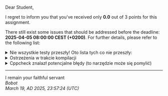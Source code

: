 Dear Student,

I regret to inform you that you've received only **0.0** out of 3 points for this assignment.

There still exist some issues that should be addressed before the deadline: **2025-04-05 08:00:00 CEST (+0200)**. For further details, please refer to the following list:

<details><summary>Nie wszystkie testy przeszły! Oto lista tych co nie przeszły:</summary>1.&nbsp;BulletTester.shootIsObject<br>2.&nbsp;BulletTester.shootHasDirectionAndPosition<br>3.&nbsp;EnemyTester.enemyHasLimitedLife<br>4.&nbsp;EngineTester.engineConstructedWithWidthAndHeight<br>5.&nbsp;EngineTester.engineHasGettersToGetInformationAboutPlayer<br>6.&nbsp;EngineTester.engineCanMovePlayer<br>7.&nbsp;EngineTester.engineHandlePlayerShooting<br>8.&nbsp;EngineTester.engineHandlesEnemies<br>9.&nbsp;ObjectTester.constructorWithTwoArguments<br>10.&nbsp;ObjectTester.setPosition<br>11.&nbsp;ObjectTester.movingObject<br>12.&nbsp;PlayerTester.playerIsObject<br>13.&nbsp;PlayerTester.playerCanMoveLikeObject<br>14.&nbsp;PlayerTester.playerHasDirection<br>15.&nbsp;PlayerTester.playerCanDie</details>
<details><summary>Ostrzeżenia w trakcie kompilacji</summary>/tmp/tmp23rd9e3t/student/engine.cpp:&nbsp;In&nbsp;constructor&nbsp;‘Engine::Engine(std::size_t,&nbsp;std::size_t)’:<br>/tmp/tmp23rd9e3t/student/engine.cpp:54:34:&nbsp;warning:&nbsp;unused&nbsp;variable&nbsp;‘middleX’&nbsp;[-Wunused-variable]<br>&nbsp;&nbsp;&nbsp;54&nbsp;|&nbsp;&nbsp;&nbsp;&nbsp;&nbsp;const&nbsp;decltype(Position::x_)&nbsp;middleX&nbsp;=&nbsp;stage_.width()&nbsp;/&nbsp;2;<br>&nbsp;&nbsp;&nbsp;&nbsp;&nbsp;&nbsp;|&nbsp;&nbsp;&nbsp;&nbsp;&nbsp;&nbsp;&nbsp;&nbsp;&nbsp;&nbsp;&nbsp;&nbsp;&nbsp;&nbsp;&nbsp;&nbsp;&nbsp;&nbsp;&nbsp;&nbsp;&nbsp;&nbsp;&nbsp;&nbsp;&nbsp;&nbsp;&nbsp;&nbsp;&nbsp;&nbsp;&nbsp;&nbsp;&nbsp;&nbsp;^~~~~~~<br>/tmp/tmp23rd9e3t/student/engine.cpp:55:34:&nbsp;warning:&nbsp;unused&nbsp;variable&nbsp;‘middleY’&nbsp;[-Wunused-variable]<br>&nbsp;&nbsp;&nbsp;55&nbsp;|&nbsp;&nbsp;&nbsp;&nbsp;&nbsp;const&nbsp;decltype(Position::y_)&nbsp;middleY&nbsp;=&nbsp;stage_.height()&nbsp;/&nbsp;2;<br>&nbsp;&nbsp;&nbsp;&nbsp;&nbsp;&nbsp;|&nbsp;&nbsp;&nbsp;&nbsp;&nbsp;&nbsp;&nbsp;&nbsp;&nbsp;&nbsp;&nbsp;&nbsp;&nbsp;&nbsp;&nbsp;&nbsp;&nbsp;&nbsp;&nbsp;&nbsp;&nbsp;&nbsp;&nbsp;&nbsp;&nbsp;&nbsp;&nbsp;&nbsp;&nbsp;&nbsp;&nbsp;&nbsp;&nbsp;&nbsp;^~~~~~~<br>/tmp/tmp23rd9e3t/student/engine.cpp:&nbsp;In&nbsp;member&nbsp;function&nbsp;‘void&nbsp;Engine::randEnemies(Position&nbsp;(*)(int,&nbsp;int))’:<br>/tmp/tmp23rd9e3t/student/engine.cpp:130:37:&nbsp;warning:&nbsp;unused&nbsp;parameter&nbsp;‘positionGenerator’&nbsp;[-Wunused-parameter]<br>&nbsp;&nbsp;130&nbsp;|&nbsp;void&nbsp;Engine::randEnemies(Position&nbsp;(*positionGenerator)(int,int))<br>&nbsp;&nbsp;&nbsp;&nbsp;&nbsp;&nbsp;|&nbsp;&nbsp;&nbsp;&nbsp;&nbsp;&nbsp;&nbsp;&nbsp;&nbsp;&nbsp;&nbsp;&nbsp;&nbsp;&nbsp;&nbsp;&nbsp;&nbsp;&nbsp;&nbsp;&nbsp;&nbsp;&nbsp;&nbsp;&nbsp;&nbsp;&nbsp;~~~~~~~~~~~^~~~~~~~~~~~~~~~~~~~~~~~~~~<br></details>
<details><summary>Cppcheck znalazł potencjalne błędy (to narzędzie może się pomylić)</summary>/tmp/tmp23rd9e3t/student/position.h:11:5:&nbsp;warning:&nbsp;Struct&nbsp;'Position'&nbsp;has&nbsp;a&nbsp;constructor&nbsp;with&nbsp;1&nbsp;argument&nbsp;that&nbsp;is&nbsp;not&nbsp;explicit.&nbsp;[noExplicitConstructor]<br>&nbsp;&nbsp;&nbsp;&nbsp;Position(std::size_t&nbsp;x={},&nbsp;std::size_t&nbsp;y={}):&nbsp;x_(x),&nbsp;y_(y)<br>&nbsp;&nbsp;&nbsp;&nbsp;^<br>/tmp/tmp23rd9e3t/student/engine.cpp:54:42:&nbsp;warning:&nbsp;Variable&nbsp;'middleX'&nbsp;is&nbsp;assigned&nbsp;a&nbsp;value&nbsp;that&nbsp;is&nbsp;never&nbsp;used.&nbsp;[unreadVariable]<br>&nbsp;&nbsp;&nbsp;&nbsp;const&nbsp;decltype(Position::x_)&nbsp;middleX&nbsp;=&nbsp;stage_.width()&nbsp;/&nbsp;2;<br>&nbsp;&nbsp;&nbsp;&nbsp;&nbsp;&nbsp;&nbsp;&nbsp;&nbsp;&nbsp;&nbsp;&nbsp;&nbsp;&nbsp;&nbsp;&nbsp;&nbsp;&nbsp;&nbsp;&nbsp;&nbsp;&nbsp;&nbsp;&nbsp;&nbsp;&nbsp;&nbsp;&nbsp;&nbsp;&nbsp;&nbsp;&nbsp;&nbsp;&nbsp;&nbsp;&nbsp;&nbsp;&nbsp;&nbsp;&nbsp;&nbsp;^<br>/tmp/tmp23rd9e3t/student/engine.cpp:55:42:&nbsp;warning:&nbsp;Variable&nbsp;'middleY'&nbsp;is&nbsp;assigned&nbsp;a&nbsp;value&nbsp;that&nbsp;is&nbsp;never&nbsp;used.&nbsp;[unreadVariable]<br>&nbsp;&nbsp;&nbsp;&nbsp;const&nbsp;decltype(Position::y_)&nbsp;middleY&nbsp;=&nbsp;stage_.height()&nbsp;/&nbsp;2;<br>&nbsp;&nbsp;&nbsp;&nbsp;&nbsp;&nbsp;&nbsp;&nbsp;&nbsp;&nbsp;&nbsp;&nbsp;&nbsp;&nbsp;&nbsp;&nbsp;&nbsp;&nbsp;&nbsp;&nbsp;&nbsp;&nbsp;&nbsp;&nbsp;&nbsp;&nbsp;&nbsp;&nbsp;&nbsp;&nbsp;&nbsp;&nbsp;&nbsp;&nbsp;&nbsp;&nbsp;&nbsp;&nbsp;&nbsp;&nbsp;&nbsp;^<br>/tmp/tmp23rd9e3t/student/enemy.cpp:3:0:&nbsp;warning:&nbsp;The&nbsp;function&nbsp;'shouldIMoveThisTime'&nbsp;is&nbsp;never&nbsp;used.&nbsp;[unusedFunction]<br>bool&nbsp;Enemy::shouldIMoveThisTime()&nbsp;const<br>^<br>/tmp/tmp23rd9e3t/student/engine.cpp:11:0:&nbsp;warning:&nbsp;The&nbsp;function&nbsp;'signum'&nbsp;is&nbsp;never&nbsp;used.&nbsp;[unusedFunction]<br>inline&nbsp;auto&nbsp;signum(int&nbsp;x)<br>^<br>/tmp/tmp23rd9e3t/student/engine.cpp:60:0:&nbsp;warning:&nbsp;The&nbsp;function&nbsp;'update'&nbsp;is&nbsp;never&nbsp;used.&nbsp;[unusedFunction]<br>void&nbsp;Engine::update()<br>^<br>/tmp/tmp23rd9e3t/student/engine.cpp:77:0:&nbsp;warning:&nbsp;The&nbsp;function&nbsp;'movePlayerUp'&nbsp;is&nbsp;never&nbsp;used.&nbsp;[unusedFunction]<br>void&nbsp;Engine::movePlayerUp()<br>^<br>/tmp/tmp23rd9e3t/student/engine.cpp:82:0:&nbsp;warning:&nbsp;The&nbsp;function&nbsp;'movePlayerDown'&nbsp;is&nbsp;never&nbsp;used.&nbsp;[unusedFunction]<br>void&nbsp;Engine::movePlayerDown()<br>^<br>/tmp/tmp23rd9e3t/student/engine.cpp:87:0:&nbsp;warning:&nbsp;The&nbsp;function&nbsp;'movePlayerLeft'&nbsp;is&nbsp;never&nbsp;used.&nbsp;[unusedFunction]<br>void&nbsp;Engine::movePlayerLeft()<br>^<br>/tmp/tmp23rd9e3t/student/engine.cpp:91:0:&nbsp;warning:&nbsp;The&nbsp;function&nbsp;'movePlayerRight'&nbsp;is&nbsp;never&nbsp;used.&nbsp;[unusedFunction]<br>void&nbsp;Engine::movePlayerRight()<br>^<br>/tmp/tmp23rd9e3t/student/engine.cpp:96:0:&nbsp;warning:&nbsp;The&nbsp;function&nbsp;'playerShoots'&nbsp;is&nbsp;never&nbsp;used.&nbsp;[unusedFunction]<br>void&nbsp;Engine::playerShoots()<br>^<br>/tmp/tmp23rd9e3t/student/engine.cpp:101:0:&nbsp;warning:&nbsp;The&nbsp;function&nbsp;'playerPosition'&nbsp;is&nbsp;never&nbsp;used.&nbsp;[unusedFunction]<br>Position&nbsp;Engine::playerPosition()&nbsp;const<br>^<br>/tmp/tmp23rd9e3t/student/engine.cpp:107:0:&nbsp;warning:&nbsp;The&nbsp;function&nbsp;'playerDirection'&nbsp;is&nbsp;never&nbsp;used.&nbsp;[unusedFunction]<br>Direction&nbsp;Engine::playerDirection()&nbsp;const<br>^<br>/tmp/tmp23rd9e3t/student/engine.cpp:113:0:&nbsp;warning:&nbsp;The&nbsp;function&nbsp;'isPlayerAlive'&nbsp;is&nbsp;never&nbsp;used.&nbsp;[unusedFunction]<br>bool&nbsp;Engine::isPlayerAlive()&nbsp;const<br>^<br>/tmp/tmp23rd9e3t/student/engine.cpp:119:0:&nbsp;warning:&nbsp;The&nbsp;function&nbsp;'stageWidthCells'&nbsp;is&nbsp;never&nbsp;used.&nbsp;[unusedFunction]<br>std::size_t&nbsp;Engine::stageWidthCells()&nbsp;const<br>^<br>/tmp/tmp23rd9e3t/student/engine.cpp:124:0:&nbsp;warning:&nbsp;The&nbsp;function&nbsp;'stageHeightCells'&nbsp;is&nbsp;never&nbsp;used.&nbsp;[unusedFunction]<br>std::size_t&nbsp;Engine::stageHeightCells()&nbsp;const<br>^<br>/tmp/tmp23rd9e3t/student/stage.cpp:10:0:&nbsp;warning:&nbsp;The&nbsp;function&nbsp;'get'&nbsp;is&nbsp;never&nbsp;used.&nbsp;[unusedFunction]<br>std::shared_ptr&lt;Object&gt;&nbsp;Stage::get(Position&nbsp;position)<br>^<br>/tmp/tmp23rd9e3t/student/stage.cpp:22:0:&nbsp;warning:&nbsp;The&nbsp;function&nbsp;'set'&nbsp;is&nbsp;never&nbsp;used.&nbsp;[unusedFunction]<br>void&nbsp;Stage::set(std::shared_ptr&lt;Object&gt;&nbsp;object,&nbsp;Position&nbsp;position)<br>^<br>/tmp/tmp23rd9e3t/student/stage.cpp:28:0:&nbsp;warning:&nbsp;The&nbsp;function&nbsp;'isInside'&nbsp;is&nbsp;never&nbsp;used.&nbsp;[unusedFunction]<br>bool&nbsp;Stage::isInside(Position&nbsp;position)&nbsp;const<br>^<br></details>

-----------
I remain your faithful servant\
_Bobot_\
_March 19, AD 2025, 23:57:24 (UTC)_